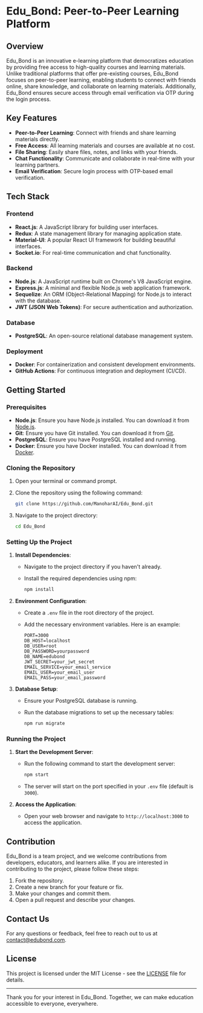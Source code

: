 # Edu_Bond: Peer-to-Peer Learning Platform

## Overview

Edu_Bond is an innovative e-learning platform that democratizes education by providing free access to high-quality courses and learning materials. Unlike traditional platforms that offer pre-existing courses, Edu_Bond focuses on peer-to-peer learning, enabling students to connect with friends online, share knowledge, and collaborate on learning materials. Additionally, Edu_Bond ensures secure access through email verification via OTP during the login process.

## Key Features

- **Peer-to-Peer Learning**: Connect with friends and share learning materials directly.
- **Free Access**: All learning materials and courses are available at no cost.
- **File Sharing**: Easily share files, notes, and links with your friends.
- **Chat Functionality**: Communicate and collaborate in real-time with your learning partners.
- **Email Verification**: Secure login process with OTP-based email verification.

## Tech Stack

### Frontend

- **React.js**: A JavaScript library for building user interfaces.
- **Redux**: A state management library for managing application state.
- **Material-UI**: A popular React UI framework for building beautiful interfaces.
- **Socket.io**: For real-time communication and chat functionality.

### Backend

- **Node.js**: A JavaScript runtime built on Chrome's V8 JavaScript engine.
- **Express.js**: A minimal and flexible Node.js web application framework.
- **Sequelize**: An ORM (Object-Relational Mapping) for Node.js to interact with the database.
- **JWT (JSON Web Tokens)**: For secure authentication and authorization.

### Database

- **PostgreSQL**: An open-source relational database management system.

### Deployment

- **Docker**: For containerization and consistent development environments.
- **GitHub Actions**: For continuous integration and deployment (CI/CD).

## Getting Started

### Prerequisites

- **Node.js**: Ensure you have Node.js installed. You can download it from [Node.js](https://nodejs.org/).
- **Git**: Ensure you have Git installed. You can download it from [Git](https://git-scm.com/).
- **PostgreSQL**: Ensure you have PostgreSQL installed and running.
- **Docker**: Ensure you have Docker installed. You can download it from [Docker](https://docker.com/).

### Cloning the Repository

1. Open your terminal or command prompt.
2. Clone the repository using the following command:

   ```bash
   git clone https://github.com/ManoharAI/Edu_Bond.git
   ```

3. Navigate to the project directory:

   ```bash
   cd Edu_Bond
   ```

### Setting Up the Project

1. **Install Dependencies**:
   - Navigate to the project directory if you haven't already.
   - Install the required dependencies using npm:

     ```bash
     npm install
     ```

2. **Environment Configuration**:
   - Create a `.env` file in the root directory of the project.
   - Add the necessary environment variables. Here is an example:

     ```env
     PORT=3000
     DB_HOST=localhost
     DB_USER=root
     DB_PASSWORD=yourpassword
     DB_NAME=edubond
     JWT_SECRET=your_jwt_secret
     EMAIL_SERVICE=your_email_service
     EMAIL_USER=your_email_user
     EMAIL_PASS=your_email_password
     ```

3. **Database Setup**:
   - Ensure your PostgreSQL database is running.
   - Run the database migrations to set up the necessary tables:

     ```bash
     npm run migrate
     ```

### Running the Project

1. **Start the Development Server**:
   - Run the following command to start the development server:

     ```bash
     npm start
     ```

   - The server will start on the port specified in your `.env` file (default is `3000`).

2. **Access the Application**:
   - Open your web browser and navigate to `http://localhost:3000` to access the application.

## Contribution

Edu_Bond is a team project, and we welcome contributions from developers, educators, and learners alike. If you are interested in contributing to the project, please follow these steps:

1. Fork the repository.
2. Create a new branch for your feature or fix.
3. Make your changes and commit them.
4. Open a pull request and describe your changes.

## Contact Us

For any questions or feedback, feel free to reach out to us at [contact@edubond.com](mailto:contact@edubond.com).

## License

This project is licensed under the MIT License - see the [LICENSE](LICENSE) file for details.

---

Thank you for your interest in Edu_Bond. Together, we can make education accessible to everyone, everywhere.
